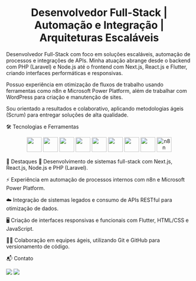 <h1 align="center"> Desenvolvedor Full-Stack | Automação e Integração | Arquiteturas Escaláveis </h1>
Desenvolvedor Full-Stack com foco em soluções escaláveis, automação de processos e integrações de APIs.
Minha atuação abrange desde o backend com PHP (Laravel) e Node.js até o frontend com Next.js, React.js e Flutter, criando interfaces performáticas e responsivas.

Possuo experiência em otimização de fluxos de trabalho usando ferramentas como n8n e Microsoft Power Platform, além de trabalhar com WordPress para criação e manutenção de sites.

Sou orientado a resultados e colaborativo, aplicando metodologias ágeis (Scrum) para entregar soluções de alta qualidade.

🛠️ Tecnologias e Ferramentas
<p align="center">
  <img src="https://cdn.jsdelivr.net/gh/devicons/devicon/icons/nextjs/nextjs-original.svg" width="40" height="40"/>
  <img src="https://cdn.jsdelivr.net/gh/devicons/devicon/icons/react/react-original.svg" width="40" height="40"/>
  <img src="https://cdn.jsdelivr.net/gh/devicons/devicon/icons/typescript/typescript-original.svg" width="40" height="40"/>
  <img src="https://cdn.jsdelivr.net/gh/devicons/devicon/icons/flutter/flutter-original.svg" width="40" height="40"/>
  <img src="https://cdn.jsdelivr.net/gh/devicons/devicon/icons/nodejs/nodejs-original.svg" width="40" height="40"/>
  <img src="https://cdn.jsdelivr.net/gh/devicons/devicon/icons/php/php-original.svg" width="40" height="40"/>
  <img src="https://cdn.jsdelivr.net/gh/devicons/devicon/icons/laravel/laravel-plain.svg" width="40" height="40"/>
  <img src="https://cdn.jsdelivr.net/gh/devicons/devicon/icons/wordpress/wordpress-plain.svg" width="40" height="40"/>
  <img src="https://avatars.githubusercontent.com/u/45487711?s=200&v=4" width="40" height="40" alt="n8n"/>
</p>
🚀 Destaques
🔧 Desenvolvimento de sistemas full-stack com Next.js, React.js, Node.js e PHP (Laravel).

⚡ Experiência em automação de processos internos com n8n e Microsoft Power Platform.

☁️ Integração de sistemas legados e consumo de APIs RESTful para otimização de dados.

🖥️ Criação de interfaces responsivas e funcionais com Flutter, HTML/CSS e JavaScript.

👨‍💻 Colaboração em equipes ágeis, utilizando Git e GitHub para versionamento de código.

📬 Contato
<p align="left">
<a href="https://www.linkedin.com/in/rafaelforti1/"><img src="https://img.shields.io/badge/-LinkedIn-%230077B5?style=for-the-badge&logo=linkedin&logoColor=white"/></a>
<a href="mailto:yngrafadev@gmail.com"><img src="https://img.shields.io/badge/Gmail-D14836?style=for-the-badge&logo=gmail&logoColor=white"/></a>
</p>
